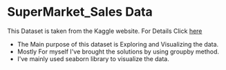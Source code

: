 # SuperMarket_Sales Data
This Dataset is taken from the Kaggle website. For Details Click [here](https://www.kaggle.com/aungpyaeap/supermarket-sales)
* The Main purpose of this dataset is Exploring and Visualizing the data.
* Mostly For myself I've brought the solutions by using groupby method. 
* I've mainly used seaborn library to visualize the data.
